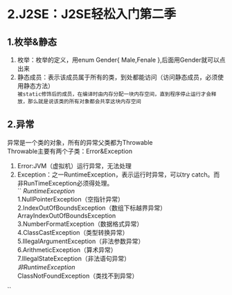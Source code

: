 # 2.J2SE：J2SE轻松入门第二季  

## 1.枚举&静态  
1. 枚举：枚举的定义，用enum Gender{ Male,Fenale },后面用Gender就可以点出来
2. 静态成员：表示该成员属于所有的类，到处都能访问（访问静态成员，必须使用静态方法）  
``被static修饰后的成员，在编译时由内存分配一块内存空间，直到程序停止运行才会释放，那么就是说该类的所有对象都会共享这块内存空间``  

## 2.异常  
异常是一个类的对象，所有的异常父类都为Throwable  
Throwable主要有两个子类：Error&Exception  
1. Error:JVM（虚拟机）运行异常，无法处理  
2. Exception：之一RuntimeException，表示运行时异常，可以try catch。而非RunTimeException必须得处理。  
``
*RuntimeException*  
1.NullPointerException（空指针异常）  
2.IndexOutOfBoundsException（数组下标越界异常） ArrayIndexOutOfBoundsException  
3.NumberFormatException（数据格式异常）  
4.ClassCastException（类型转换异常）  
5.IllegalArgumentException（非法参数异常）  
6.ArithmeticException（算术异常）  
7.IllegalStateException（非法语句异常）   
*非RuntimeException*  
ClassNotFoundException（类找不到异常）  

``
